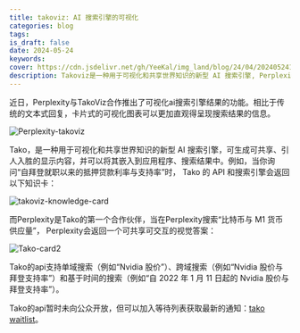 ```yaml
---
title: takoviz: AI 搜索引擎的可视化
categories: blog
tags: 
is_draft: false
date: 2024-05-24
keywords: 
cover: https://cdn.jsdelivr.net/gh/YeeKal/img_land/blog/24/04/20240524115221.png
description: Takoviz是一种用于可视化和共享世界知识的新型 AI 搜索引擎, Perplexity与TakoViz合作对ai搜索引擎的结果进行卡片式可交互的可视化
---
```


近日，Perplexity与TakoViz合作推出了可视化ai搜索引擎结果的功能。相比于传统的文本式回复，卡片式的可视化图表可以更加直观得呈现搜索结果的信息。

![Perplexity-takoviz](https://cdn.jsdelivr.net/gh/YeeKal/img_land/blog/24/04/20240524112235.png)

Tako，是一种用于可视化和共享世界知识的新型 AI 搜索引擎，可生成可共享、引人入胜的显示内容，并可以将其嵌入到应用程序、搜索结果中。例如，当你询问“自拜登就职以来的抵押贷款利率与支持率”时， Tako 的 API 和搜索引擎会返回以下知识卡：

![takoviz-knowledge-card](https://cdn.jsdelivr.net/gh/YeeKal/img_land/blog/24/04/20240524112712.png)

而Perplexity是Tako的第一个合作伙伴，当在Perplexity搜索“比特币与 M1 货币供应量”， Perplexity会返回一个可共享可交互的视觉答案：

![Tako-card2](https://cdn.jsdelivr.net/gh/YeeKal/img_land/blog/24/04/20240524113353.png)

Tako的api支持单域搜索（例如“Nvidia 股价”）、跨域搜索（例如“Nvidia 股价与拜登支持率”）和基于时间的搜索（例如“自 2022 年 1 月 11 日起的 Nvidia 股价与拜登支持率”）。

Tako的api暂时未向公众开放，但可以加入等待列表获取最新的通知：[tako waitlist](https://trytako.com/waitlist/)。
